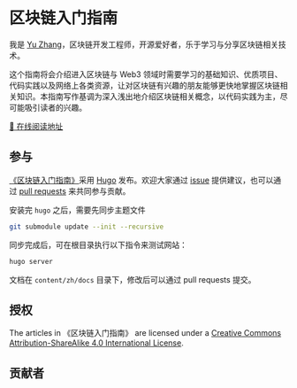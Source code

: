 # 区块链入门指南

我是 [Yu Zhang](https://github.com/pseudoyu)，区块链开发工程师，开源爱好者，乐于学习与分享区块链相关技术。

这个指南将会介绍进入区块链与 Web3 领域时需要学习的基础知识、优质项目、代码实践以及网络上各类资源，让对区块链有兴趣的朋友能够更快地掌握区块链相关知识。本指南写作基调为深入浅出地介绍区块链相关概念，以代码实践为主，尽可能吸引读者的兴趣。

[📖 在线阅读地址](https://www.pseudoyu.com/blockchain-guide/)

## 参与

[《区块链入门指南》](https://github.com/pseudoyu/blockchain-guide)采用 [Hugo](https://gohugo.io) 发布。欢迎大家通过 [issue](https://github.com/pseudoyu/blockchain-guide/issues) 提供建议，也可以通过 [pull requests](https://github.com/pseudoyu/blockchain-guide/pulls) 来共同参与贡献。

安装完 `hugo` 之后，需要先同步主题文件

```bash
git submodule update --init --recursive
```

同步完成后，可在根目录执行以下指令来测试网站：

```bash
hugo server
```

文档在 `content/zh/docs` 目录下，修改后可以通过 pull requests 提交。

## 授权

The articles in 《区块链入门指南》 are licensed under a [Creative Commons Attribution-ShareAlike 4.0 International License](http://creativecommons.org/licenses/by-sa/4.0/).

## 贡献者

<!-- readme: collaborators,contributors -start -->
<!-- readme: collaborators,contributors -end -->